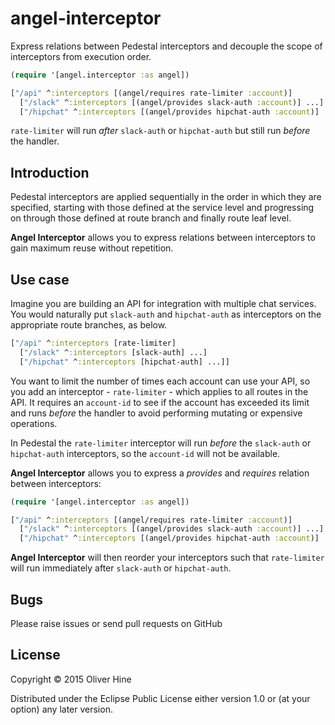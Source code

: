 # angel-interceptor

Express relations between Pedestal interceptors and decouple the scope of interceptors from execution order.

```clojure
(require '[angel.interceptor :as angel])

["/api" ^:interceptors [(angel/requires rate-limiter :account)]
  ["/slack" ^:interceptors [(angel/provides slack-auth :account)] ...]
  ["/hipchat" ^:interceptors [(angel/provides hipchat-auth :account)] ...]]
```

`rate-limiter` will run *after* `slack-auth` or `hipchat-auth` but still run *before* the handler.

## Introduction

Pedestal interceptors are applied sequentially in the order in which they are specified, starting with
those defined at the service level and progressing on through those defined at route branch and finally route leaf level.

**Angel Interceptor** allows you to express relations between interceptors to gain maximum reuse without repetition.

## Use case

Imagine you are building an API for integration with multiple chat services.
You would naturally put `slack-auth` and `hipchat-auth` as interceptors on the appropriate route branches, as below.

```clojure
["/api" ^:interceptors [rate-limiter]
  ["/slack" ^:interceptors [slack-auth] ...]
  ["/hipchat" ^:interceptors [hipchat-auth] ...]]
```

You want to limit the number of times each account can use your API, so you add an interceptor - `rate-limiter` - which applies to all routes in the API.
It requires an `account-id` to see if the account has exceeded its limit and runs *before* the handler to avoid performing mutating or expensive operations.

In Pedestal the `rate-limiter` interceptor will run *before* the `slack-auth` or `hipchat-auth` interceptors, so the `account-id` will not be available.

**Angel Interceptor** allows you to express a _provides_ and _requires_ relation between interceptors:

```clojure
(require '[angel.interceptor :as angel])

["/api" ^:interceptors [(angel/requires rate-limiter :account)]
  ["/slack" ^:interceptors [(angel/provides slack-auth :account)] ...]
  ["/hipchat" ^:interceptors [(angel/provides hipchat-auth :account)] ...]]
```

**Angel Interceptor** will then reorder your interceptors such that `rate-limiter` will run immediately after `slack-auth` or `hipchat-auth`.

## Bugs

Please raise issues or send pull requests on GitHub

## License

Copyright © 2015 Oliver Hine

Distributed under the Eclipse Public License either version 1.0 or (at
your option) any later version.
